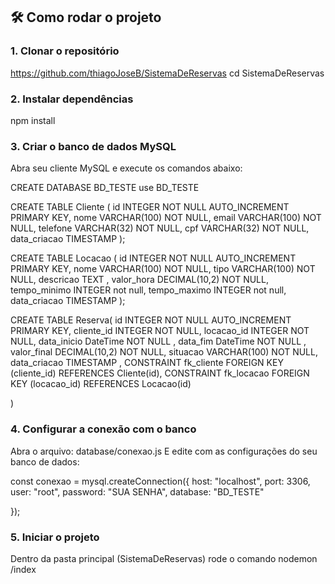 ## 🛠️ Como rodar o projeto

### 1. Clonar o repositório

https://github.com/thiagoJoseB/SistemaDeReservas
cd SistemaDeReservas

### 2. Instalar dependências
npm install

###  3. Criar o banco de dados MySQL
Abra seu cliente MySQL e execute os comandos abaixo:

CREATE DATABASE BD_TESTE
use BD_TESTE

CREATE TABLE Cliente (
    id INTEGER NOT NULL AUTO_INCREMENT PRIMARY KEY,
    nome VARCHAR(100) NOT NULL,
    email VARCHAR(100) NOT NULL,
    telefone VARCHAR(32) NOT NULL,
    cpf VARCHAR(32) NOT NULL,
    data_criacao TIMESTAMP 
);


CREATE TABLE Locacao (
    id INTEGER NOT NULL AUTO_INCREMENT PRIMARY KEY,
    nome VARCHAR(100) NOT NULL,
    tipo VARCHAR(100) NOT NULL,
    descricao TEXT ,
    valor_hora DECIMAL(10,2) NOT NULL,
    tempo_minimo INTEGER not null,
    tempo_maximo INTEGER not null,
    data_criacao TIMESTAMP
);




CREATE TABLE  Reserva(
     id INTEGER NOT NULL AUTO_INCREMENT PRIMARY KEY,
     cliente_id INTEGER NOT NULL,
     locacao_id INTEGER NOT NULL,
     data_inicio DateTime NOT NULL ,
     data_fim DateTime NOT NULL ,
      valor_final DECIMAL(10,2) NOT NULL,
      situacao VARCHAR(100) NOT NULL,
      data_criacao TIMESTAMP ,
      CONSTRAINT fk_cliente FOREIGN KEY (cliente_id) REFERENCES Cliente(id),
      CONSTRAINT fk_locacao FOREIGN KEY (locacao_id) REFERENCES Locacao(id)
     
)

###  4. Configurar a conexão com o banco
Abra o arquivo: database/conexao.js E edite com as configurações do seu banco de dados:

const conexao = mysql.createConnection({
    host: "localhost",
    port: 3306,
    user: "root",
    password: "SUA SENHA",
    database: "BD_TESTE"

});

###  5. Iniciar o projeto
Dentro da pasta principal (SistemaDeReservas) rode o comando
nodemon /index


